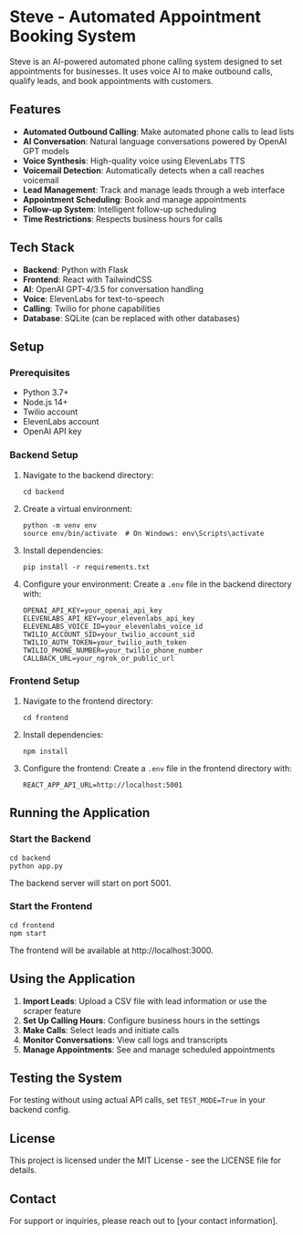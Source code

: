 # Steve - Automated Appointment Booking System

Steve is an AI-powered automated phone calling system designed to set appointments for businesses. It uses voice AI to make outbound calls, qualify leads, and book appointments with customers.

## Features

- **Automated Outbound Calling**: Make automated phone calls to lead lists
- **AI Conversation**: Natural language conversations powered by OpenAI GPT models
- **Voice Synthesis**: High-quality voice using ElevenLabs TTS
- **Voicemail Detection**: Automatically detects when a call reaches voicemail
- **Lead Management**: Track and manage leads through a web interface
- **Appointment Scheduling**: Book and manage appointments
- **Follow-up System**: Intelligent follow-up scheduling
- **Time Restrictions**: Respects business hours for calls

## Tech Stack

- **Backend**: Python with Flask
- **Frontend**: React with TailwindCSS
- **AI**: OpenAI GPT-4/3.5 for conversation handling
- **Voice**: ElevenLabs for text-to-speech
- **Calling**: Twilio for phone capabilities
- **Database**: SQLite (can be replaced with other databases)

## Setup

### Prerequisites

- Python 3.7+
- Node.js 14+
- Twilio account
- ElevenLabs account
- OpenAI API key

### Backend Setup

1. Navigate to the backend directory:
   ```
   cd backend
   ```

2. Create a virtual environment:
   ```
   python -m venv env
   source env/bin/activate  # On Windows: env\Scripts\activate
   ```

3. Install dependencies:
   ```
   pip install -r requirements.txt
   ```

4. Configure your environment:
   Create a `.env` file in the backend directory with:
   ```
   OPENAI_API_KEY=your_openai_api_key
   ELEVENLABS_API_KEY=your_elevenlabs_api_key
   ELEVENLABS_VOICE_ID=your_elevenlabs_voice_id
   TWILIO_ACCOUNT_SID=your_twilio_account_sid
   TWILIO_AUTH_TOKEN=your_twilio_auth_token
   TWILIO_PHONE_NUMBER=your_twilio_phone_number
   CALLBACK_URL=your_ngrok_or_public_url
   ```

### Frontend Setup

1. Navigate to the frontend directory:
   ```
   cd frontend
   ```

2. Install dependencies:
   ```
   npm install
   ```

3. Configure the frontend:
   Create a `.env` file in the frontend directory with:
   ```
   REACT_APP_API_URL=http://localhost:5001
   ```

## Running the Application

### Start the Backend

```
cd backend
python app.py
```

The backend server will start on port 5001.

### Start the Frontend

```
cd frontend
npm start
```

The frontend will be available at http://localhost:3000.

## Using the Application

1. **Import Leads**: Upload a CSV file with lead information or use the scraper feature
2. **Set Up Calling Hours**: Configure business hours in the settings
3. **Make Calls**: Select leads and initiate calls
4. **Monitor Conversations**: View call logs and transcripts
5. **Manage Appointments**: See and manage scheduled appointments

## Testing the System

For testing without using actual API calls, set `TEST_MODE=True` in your backend config.

## License

This project is licensed under the MIT License - see the LICENSE file for details.

## Contact

For support or inquiries, please reach out to [your contact information].
